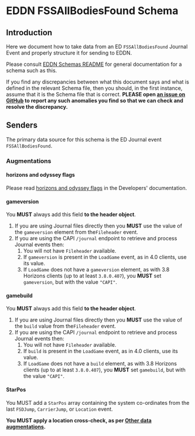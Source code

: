 # EDDN FSSAllBodiesFound Schema

## Introduction
Here we document how to take data from an ED `FSSAllBodiesFound` Journal 
Event and properly structure it for sending to EDDN.

Please consult [EDDN Schemas README](./README-EDDN-schemas.md) for general
documentation for a schema such as this.

If you find any discrepancies between what this document says and what is
defined in the relevant Schema file, then you should, in the first instance,
assume that it is the Schema file that is correct.
**PLEASE open
[an issue on GitHub](https://github.com/EDCD/EDDN/issues/new/choose)
to report any such anomalies you find so that we can check and resolve the
discrepancy.**

## Senders
The primary data source for this schema is the ED Journal event 
`FSSAllBodiesFound`.

### Augmentations
#### horizons and odyssey flags
Please read [horizons and odyssey flags](../docs/Developers.md#horizons-and-odyssey-flags)
in the Developers' documentation.

#### gameversion
You **MUST** always add this field **to the header object**.

1. If you are using Journal files directly then you **MUST** use the value
  of the `gameversion` element from the`Fileheader` event.
2. If you are using the CAPI `/journal` endpoint to retrieve and process
  Journal events then:
   1. You will not have `Fileheader` available.
   2. If `gameversion` is present in the `LoadGame` event, as in 4.0 clients,
     use its value.
   3. If `LoadGame` does not have a `gameversion` element, as with 3.8 Horizons
     clients (up to at least `3.8.0.407`), you **MUST** set `gameversion`, but 
     with the value `"CAPI"`.

#### gamebuild
You **MUST** always add this field **to the header object**.

1. If you are using Journal files directly then you **MUST** use the value
   of the `build` value from the`Fileheader` event.
2. If you are using the CAPI `/journal` endpoint to retrieve and process
   Journal events then:
    1. You will not have `Fileheader` available.
    2. If `build` is present in the `LoadGame` event, as in 4.0 clients, use
      its value.
    3. If `LoadGame` does not have a `build` element, as with 3.8 Horizons
       clients (up to at least `3.8.0.407`), you **MUST** set `gamebuild`, but
       with the value `"CAPI"`.

#### StarPos
You MUST add a `StarPos` array containing the system co-ordinates from the 
last `FSDJump`, `CarrierJump`, or `Location` event.

**You MUST apply a location cross-check, as per
[Other data augmentations](../docs/Developers.md#other-data-augmentations).**
